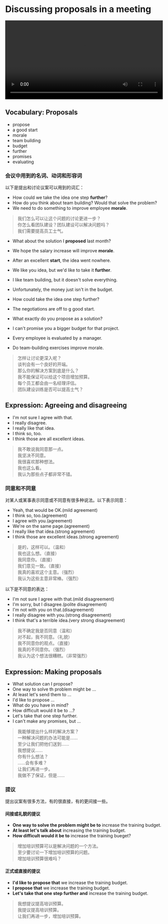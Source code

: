 # Discussing proposals in a meeting

<video width="100%" src="/videos/ef-meeting-vocabulary-proposals.mp4" controls></video>

## Vocabulary: Proposals

- propose
- a good start
- morale
- team building
- budget
- further
- promises
- evaluating

### 会议中用到的名词、动词和形容词

以下是提出和讨论议案可以用到的词汇：

- How could we take the idea one step **further**?
- How do you think about team building? Would that solve the problem?
- We need to do something to improve employee **morale**.


> 我们怎么可以让这个问题的讨论更进一步？\
> 你怎么看团队建设？团队建设可以解决问题吗？\
> 我们需要提高员工士气。

- What about the solution I **proposed** last month?
- We hope the salary increase will improve **morale**.
- After an excellent **start**, the idea went nowhere.
- We like you idea, but we'd like to take it **further**.
- I like team building, but it doesn't solve everything.
- Unfortunately, the money just isn't in the budget.

- How could take the idea one step further?
- The negotiations are off to g good start.
- What exactly do you propose as a solution?
- I can't promise you a bigger budget for that project.
- Every employee is evaluated by a manager.
- Do team-building exercises improve morale.

> 怎样让讨论更深入呢？\
> 谈判会有一个良好的开端。\
> 那么你的解决方案到底是什么？\
> 我不能保证可以给这个项目增加预算。\
> 每个员工都会由一名经理评估。\
> 团队建设训练是否可以提高士气？


## Expression: Agreeing and disagreeing

- I'm not sure I agree with that.
- I really disagree.
- I really like that idea.
- I think so, too.
- I think those are all excellent ideas.

> 我不敢说我同意那一点。\
> 我坚决不同意。\
> 我很喜欢那种想法。\
> 我也这么看。\
> 我认为那些点子都非常不错。
  
### 同意和不同意

对某人或某事表示同意或不同意有很多种说法。以下表示同意：

- Yeah, that would be OK.(mild agreement)
- I think so, too.(agreement)
- I agree with you.(agreement)
- We're on the same page.(agreement)
- I really like that idea.(strong agreement)
- I think those are excellent ideas.(strong agreement)

> 是的，这样可以。（温和）\
> 我也这么想。（直接）\
> 我同意你。（直接）\
> 我们意见一致。（直接）\
> 我真的喜欢这个主意。（强烈）\
> 我认为这些主意非常棒。（强烈）

以下是不同意的表达：

- I'm not sure I agree with that.(mild disagreement)
- I'm sorry, but I disagree.(polite disagreement)
- I'm not with you on that.(disagreement)
- I really disagree with you.(strong disagreement)
- I think that's a terrible idea.(very strong disagreement)

> 我不确定我是否同意（温和）\
> 对不起，我不同意。（礼貌）\
> 我不同意你的观点。（直接）\
> 我真的不同意你。（强烈）\
> 我认为这个想法很糟糕。（非常强烈）

## Expression: Making proposals

- What solution can I propose?
- One way to solve th problem might be ...
- At least let's send them to ...
- I'd like to propose ...
- What do you have in mind?
- How difficult would it be to ...?
- Let's take that one step further.
- I can't make any promises, but ...

> 我能够提出什么样的解决方案？\
> 一种解决问题的办法可能是……\
> 至少让我们把他们送到……\
> 我想提议……\
> 你有什么想法？\
> ……会有多难？\
> 让我们再进一步。\
> 我做不了保证，但是……
 
### 提议

提出议案有很多方法，有的很直接，有的更间接一些。

#### 间接或礼貌的提议

- **One way to solve the problem might be to** increase the training budget.
- **At least let's talk about** increasing the training budget.
- **How difficult would it be to** increase the training bueget?

> 增加培训预算可以是解决问题的一个方法。\
> 至少要讨论一下增加培训预算的问题。\
> 增加培训预算很难吗？

#### 正式或直接的提议

- **I'd like to propose that** we increase the training budget.
- **I propose that** we increase the training budget.
- **Let's take that one step further and** increase the training budget.

> 我想提议提高培训预算。\
> 我提议提高培训预算。\
> 让我们再进一步，增加培训预算。

